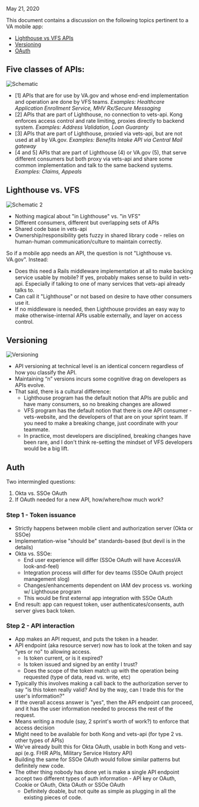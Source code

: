 May 21, 2020

This document contains a discussion on the following topics pertinent to a VA mobile app:

- [Lighthouse vs VFS APIs](##lighthouse-vs.-vfs)
- [Versioning](##Versioning)
- [OAuth](##Auth)

## Five classes of APIs:

![Schematic](https://user-images.githubusercontent.com/7320097/82938907-84170780-9f60-11ea-9895-cafc9b984bbe.png)


- [1] APIs that are for use by VA.gov and whose end-end implementation and operation are done by VFS teams. 
_Examples: Healthcare Application Enrollment Service, MHV Rx/Secure Messaging_
- [2] APIs that are part of Lighthouse, no connection to vets-api. Kong enforces access control and rate limiting, proxies directly to backend system.
_Examples: Address Validation, Loan Guaranty_
- [3] APIs that are part of Lighthouse, proxied via vets-api, but are not used at all by VA.gov.
_Examples: Benefits Intake API via Central Mail gateway_
- [4 and 5] APIs that are part of Lighthouse (4) or VA.gov (5), that serve different consumers but both proxy via vets-api and share some common implementation and talk to the same backend systems.
_Examples: Claims, Appeals_


## Lighthouse vs. VFS

![Schematic 2](https://user-images.githubusercontent.com/7320097/82939134-e2dc8100-9f60-11ea-9d28-6e389abbe0d1.png)

- Nothing magical about "in Lighthouse" vs. "in VFS"
- Different consumers, different but overlapping sets of APIs
- Shared code base in vets-api
- Ownership/responsibility gets fuzzy in shared library code - relies on human-human communication/culture to maintain correctly.

So if a mobile app needs an API, the question is not "Lighthouse vs. VA.gov". Instead:
- Does this need a Rails middleware implementation at all to make backing service usable by mobile? If yes, probably makes sense to build in vets-api. Especially if talking to one of many services that vets-api already talks to.
- Can call it "Lighthouse" or not based on desire to have other consumers use it. 
- If no middleware is needed, then Lighthouse provides an easy way to make otherwise-internal APIs usable externally, and layer on access control.

## Versioning

![Versioning](https://user-images.githubusercontent.com/7320097/82939411-554d6100-9f61-11ea-96fd-224963da394b.png)

- API versioning at technical level is an identical concern regardless of how you classify the API.
- Maintaining “n” versions incurs some cognitive drag on developers as APIs evolve.
- That said, there is a cultural difference:
  - Lighthouse program has the default notion that APIs are public and have many consumers, so no breaking changes are allowed
  - VFS program has the default notion that there is one API consumer - vets-website, and the developers of that are on your sprint team. If you need to make a breaking change, just coordinate with your teammate. 
  - In practice, most developers are disciplined, breaking changes have been rare, and I don't think re-setting the mindset of VFS developers would be a big lift.

## Auth

Two intermingled questions: 
1. Okta vs. SSOe OAuth
2. If OAuth needed for a new API, how/where/how much work?

### Step 1 - Token issuance
- Strictly happens between mobile client and authorization server (Okta or SSOe)
- Implementation-wise "should be" standards-based (but devil is in the details)
- Okta vs. SSOe:
  - End user experience will differ (SSOe OAuth will have AccessVA look-and-feel)
  - Integration process will differ for dev teams (SSOe OAuth project management slog)
  - Changes/enhancements dependent on IAM dev process vs. working w/ Lighthouse program
  - This would be first external app integration with SSOe OAuth
 - End result: app can request token, user authenticates/consents, auth server gives back token. 
 
 ### Step 2 - API interaction
 
- App makes an API request, and puts the token in a header.
- API endpoint (aka resource server) now has to look at the token and say "yes or no" to allowing access.
  - Is token current, or is it expired?
  - Is token issued and signed by an entity I trust?
  - Does the scope of the token match up with the operation being requested (type of data, read vs. write, etc)
- Typically this involves making a call back to the authorization server to say "is this token really valid? And by the way, can I trade this for the user's information?"
- If the overall access answer is "yes", then the API endpoint can proceed, and it has the user information needed to process the rest of the request.
- Means writing a module (say, 2 sprint's worth of work?) to enforce that access decision
- Might need to be available for both Kong and vets-api (for type 2 vs. other types of APIs)
- We've already built this for Okta OAuth, usable in both Kong and vets-api (e.g. FHIR APIs, Military Service History API)
- Building the same for SSOe OAuth would follow similar patterns but definitely new code.
- The other thing nobody has done yet is make a single API endpoint accept two different types of auth information - API key or OAuth, Cookie or OAuth, Okta OAuth or SSOe OAuth
  - Definitely doable, but not quite as simple as plugging in all the existing pieces of code.


